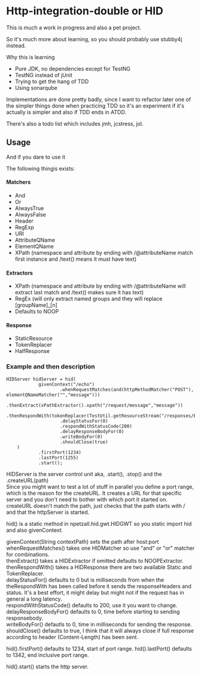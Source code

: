 # Http-integration-double or HID

This is much a work in progress and also a pet project.

So it's much more about learning, so you should probably use stubby4j instead.

Why this is learning

* Pure JDK, no dependencies except for TestNG
* TestNG instead of jUnit
* Trying to get the hang of TDD
* Using sonarqube

Implementations are done pretty badly, since I want to refactor later one of the simpler things done when practicing TDD
so it's an experiment if it's actually is simpler and also if TDD ends in ATDD. 

There's also a todo list which includes jmh, jcstress, jol.

## Usage
And if you dare to use it

The following thingis exists:

#### Matchers
* And
* Or
* AlwaysTrue
* AlwaysFalse
* Header
* RegExp
* URI
* AttributeQName
* ElementQName
* XPath (namespace and attribute by ending with /@attributeName match first instance and /text() means it must have text)

#### Extractors
* XPath (namespace and attribute by ending with /@attributeName will extract last match and /text() makes sure it has text)
* RegEx (will only extract named groups and they will replace [groupName]_[n]
* Defaults to NOOP

#### Response
* StaticResource
* TokenReplacer
* HalfResponse

### Example and then description

    HIDServer hidServer = hid(
                givenContext("/echo")
                        .whenRequestMatches(and(httpMethodMatcher("POST"), elementQNameMatcher("","message")))
                        .thenExtract(xPathExtractor().xpath("/request/message","message"))
                        .thenRespondWith(tokenReplacer(TestUtil.getResourceStream("/responses/EchoResponse.xml")))
                        .delayStatusFor(0)
                        .respondWithStatusCode(200)
                        .delayResponseBodyFor(0)
                        .writeBodyFor(0)
                        .shouldClose(true)
        )
                .firstPort(1234)
                .lastPort(1255)
                .start();

HIDServer is the server control unit aka, .start(), .stop() and the .createURL(path)  
Since you might want to test a lot of stuff in parallel you define a port range, which is the reason for the createURL.
It creates a URL for that specific server and you don't need to bother with which port it started on.
createURL doesn't match the path, just checks that the path starts with / and that the httpServer is started.

hid() is a static method in npetzall.hid.gwt.HIDGWT so you static import hid and also givenContext.  

givenContext(String contextPath) sets the path after host:port  
whenRequestMatches() takes one HIDMatcher so use "and" or "or" matcher for combinations.  
thenExtract() takes a HIDExtractor if omitted defaults to NOOPExtractor.  
thenRespondWith() takes a HIDResponse there are two available Static and TokenReplacer.  
delayStatusFor() defaults to 0 but is milliseconds from when the theRespondWith has been 
called before it sends the responseHeaders and status. It's a best effort, it might delay 
but might not if the request has in general a long latency.  
respondWithStatusCode() defaults to 200, use it you want to change.  
delayResponseBodyFor() defaults to 0, time before starting to sending responsebody.  
writeBodyFor() defautls to 0, time in milliseconds for sending the response.  
shouldClose() defaults to true, I think that it will always close if full response according to header (Content-Length) has been sent.

hid().firstPort() defaults to 1234, start of port range.
hid().lastPort() defaults to 1342, end inclusive port range.

hid().start() starts the http server.
